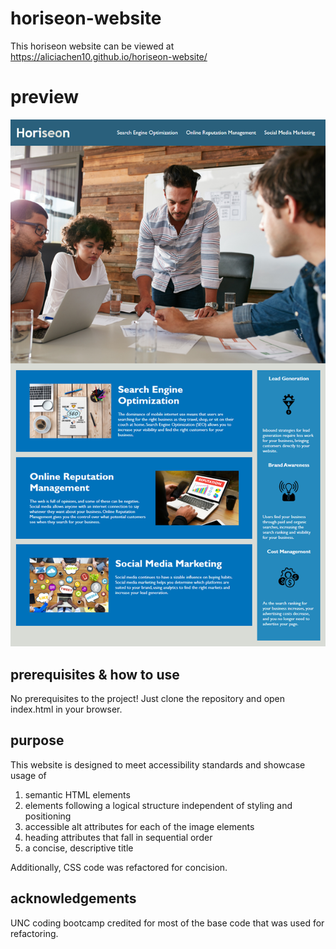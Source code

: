 # horiseon-website

This horiseon website can be viewed at https://aliciachen10.github.io/horiseon-website/

# preview 
![horiseon-preview](https://github.com/aliciachen10/horiseon-website/blob/main/assets/images/horiseon-preview.png)


## prerequisites & how to use
No prerequisites to the project! Just clone the repository and open index.html in your browser.

## purpose 
This website is designed to meet accessibility standards and showcase usage of 
1. semantic HTML elements 
2. elements following a logical structure independent of styling and positioning
3. accessible alt attributes for each of the image elements
4. heading attributes that fall in sequential order
5. a concise, descriptive title 

Additionally, CSS code was refactored for concision. 

## acknowledgements

UNC coding bootcamp credited for most of the base code that was used for refactoring. 
